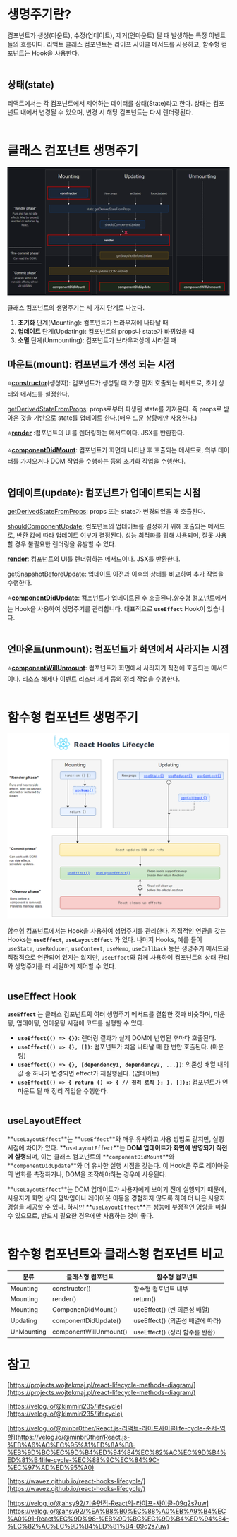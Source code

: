 # 생명주기란?

컴포넌트가 생성(마운트), 수정(업데이트), 제거(언마운트) 될 때 발생하는 특정 이벤트들의 흐름이다. 리액트 클래스 컴포넌트는 라이프 사이클 메서드를 사용하고, 함수형 컴포넌트는 Hook을 사용한다.<br/><br/>

## 상태(state)

리액트에서는 각 컴포넌트에서 제어하는 데이터를 상태(State)라고 한다. 상태는 컴포넌트 내에서 변경될 수 있으며, 변경 시 해당 컴포넌트는 다시 렌더링된다.<br/><br/>

# 클래스 컴포넌트 생명주기

<img src="../../images/React/life-cycle/class-component.png">

클래스 컴포넌트의 생명주기는 세 가지 단계로 나눈다.

1. **초기화** 단계(Mounting): 컴포넌트가 브라우저에 나타날 때
2. **업데이트** 단계(Updating): 컴포넌트의 props나 state가 바뀌었을 때
3. **소멸** 단계(Unmounting): 컴포넌트가 브라우저상에 사라질 때

## **마운트(mount):** 컴포넌트가 생성 되는 시점

⭐[**constructor**](https://legacy.reactjs.org/docs/react-component.html#constructor)(생성자): 컴포넌트가 생성될 때 가장 먼저 호출되는 메서드로, 초기 상태와 메서드를 설정한다.

[getDerivedStateFromProps](https://legacy.reactjs.org/docs/react-component.html#static-getderivedstatefromprops): props로부터 파생된 state를 가져온다. 즉 props로 받아온 것을 기반으로 state를 업데이트 한다.(매우 드문 상황에만 사용한다.)

⭐[**render**](https://legacy.reactjs.org/docs/react-component.html#render) :컴포넌트의 UI를 렌더링하는 메서드이다. JSX를 반환한다.

⭐[**componentDidMount**](https://legacy.reactjs.org/docs/react-component.html#componentdidmount): 컴포넌트가 화면에 나타난 후 호출되는 메서드로, 외부 데이터를 가져오거나 DOM 작업을 수행하는 등의 초기화 작업을 수행한다. <br/><br/>

## 업데이트(update): 컴포넌트가 업데이트되는 시점

[getDerivedStateFromProps](https://legacy.reactjs.org/docs/react-component.html#static-getderivedstatefromprops): props 또는 state가 변경되었을 때 호출된다.

[shouldComponentUpdate](https://legacy.reactjs.org/docs/react-component.html#shouldcomponentupdate): 컴포넌트의 업데이트를 결정하기 위해 호출되는 메서드로, 반환 값에 따라 업데이트 여부가 결정된다. 성능 최적화를 위해 사용되며, 잘못 사용할 경우 불필요한 렌더링을 유발할 수 있다.

[**render**](https://legacy.reactjs.org/docs/react-component.html#render): 컴포넌트의 UI를 렌더링하는 메서드이다. JSX를 반환한다.

[getSnapshotBeforeUpdate](https://legacy.reactjs.org/docs/react-component.html#getsnapshotbeforeupdate): 업데이트 이전과 이후의 상태를 비교하여 추가 작업을 수행한다.

⭐[**componentDidUpdate**](https://legacy.reactjs.org/docs/react-component.html#componentdidupdate): 컴포넌트가 업데이트된 후 호출된다.함수형 컴포넌트에서는 Hook을 사용하여 생명주기를 관리합니다. 대표적으로 **`useEffect`** Hook이 있습니다.<br/><br/>

## 언마운트(unmount): 컴포넌트가 화면에서 사라지는 시점

⭐[**componentWillUnmount**](https://legacy.reactjs.org/docs/react-component.html#componentwillunmount): 컴포넌트가 화면에서 사라지기 직전에 호출되는 메서드이다. 리소스 해제나 이벤트 리스너 제거 등의 정리 작업을 수행한다.<br/><br/>

# 함수형 컴포넌트 생명주기

<img src="../../images/React/life-cycle/functional-component.png">

함수형 컴포넌트에서는 Hook을 사용하여 생명주기를 관리한다. 직접적인 연관을 갖는 Hooks는 **`useEffect`**, **`useLayoutEffect`** 가 있다.
나머지 Hooks, 예를 들어 `useState`, `useReducer`, `useContext`, `useMemo`, `useCallback` 등은 생명주기 메서드와 직접적으로 연관되어 있지는 않지만, `useEffect`와 함께 사용하여 컴포넌트의 상태 관리와 생명주기를 더 세밀하게 제어할 수 있다.
<br/><br/>

## **useEffect Hook**

**`useEffect`** 는 클래스 컴포넌트의 여러 생명주기 메서드를 결합한 것과 비슷하며, 마운팅, 업데이팅, 언마운팅 시점에 코드를 실행할 수 있다.

- **`useEffect(() => {})`**: 렌더링 결과가 실제 DOM에 반영된 후마다 호출된다.
- **`useEffect(() => {}, [])`**: 컴포넌트가 처음 나타날 때 한 번만 호출된다. (마운팅)
- **`useEffect(() => {}, [dependency1, dependency2, ...])`**: 의존성 배열 내의 값 중 하나가 변경되면 effect가 재실행된다. (업데이트)
- **`useEffect(() => { return () => { // 정리 로직 }; }, []);`**: 컴포넌트가 언마운트 될 때 정리 작업을 수행한다.<br/><br/>

## useLayoutEffect

**`useLayoutEffect`**는 **`useEffect`**와 매우 유사하고 사용 방법도 같지만, 실행 시점에 차이가 있다. **`useLayoutEffect`**는 **DOM 업데이트가 화면에 반영되기 직전에 실행**되며, 이는 클래스 컴포넌트의 **`componentDidMount`**와 **`componentDidUpdate`**와 더 유사한 실행 시점을 갖는다. 이 Hook은 주로 레이아웃의 변화를 측정하거나, DOM을 조작해야하는 경우에 사용된다.

**`useLayoutEffect`**는 DOM 업데이트가 사용자에게 보이기 전에 실행되기 때문에, 사용자가 화면 상의 깜박임이나 레이아웃 이동을 경험하지 않도록 하여 더 나은 사용자 경험을 제공할 수 있다. 하지만 **`useLayoutEffect`**는 성능에 부정적인 영향을 미칠 수 있으므로, 반드시 필요한 경우에만 사용하는 것이 좋다.<br/><br/>

# 함수형 컴포넌트와 클래스형 컴포넌트 비교

| 분류       | 클래스형 컴포넌트      | 함수형 컴포넌트                  |
| ---------- | ---------------------- | -------------------------------- |
| Mounting   | constructor()          | 함수형 컴포넌트 내부             |
| Mounting   | render()               | return()                         |
| Mounting   | ComponenDidMount()     | useEffect() (빈 의존성 배열)     |
| Updating   | componentDidUpdate()   | useEffect() (의존성 배열에 따라) |
| UnMounting | componentWillUnmount() | useEffect() (정리 함수를 반환)   |

# 참고

[https://projects.wojtekmaj.pl/react-lifecycle-methods-diagram/](https://projects.wojtekmaj.pl/react-lifecycle-methods-diagram/)

[https://velog.io/@kimmiri235/lifecycle](https://velog.io/@kimmiri235/lifecycle)

[https://velog.io/@minbr0ther/React.js-리액트-라이프사이클life-cycle-순서-역할](https://velog.io/@minbr0ther/React.js-%EB%A6%AC%EC%95%A1%ED%8A%B8-%EB%9D%BC%EC%9D%B4%ED%94%84%EC%82%AC%EC%9D%B4%ED%81%B4life-cycle-%EC%88%9C%EC%84%9C-%EC%97%AD%ED%95%A0)

[https://wavez.github.io/react-hooks-lifecycle/](https://wavez.github.io/react-hooks-lifecycle/)

[https://velog.io/@ahsy92/기술면접-React의-라이프-사이클-09q2s7uw](https://velog.io/@ahsy92/%EA%B8%B0%EC%88%A0%EB%A9%B4%EC%A0%91-React%EC%9D%98-%EB%9D%BC%EC%9D%B4%ED%94%84-%EC%82%AC%EC%9D%B4%ED%81%B4-09q2s7uw)
